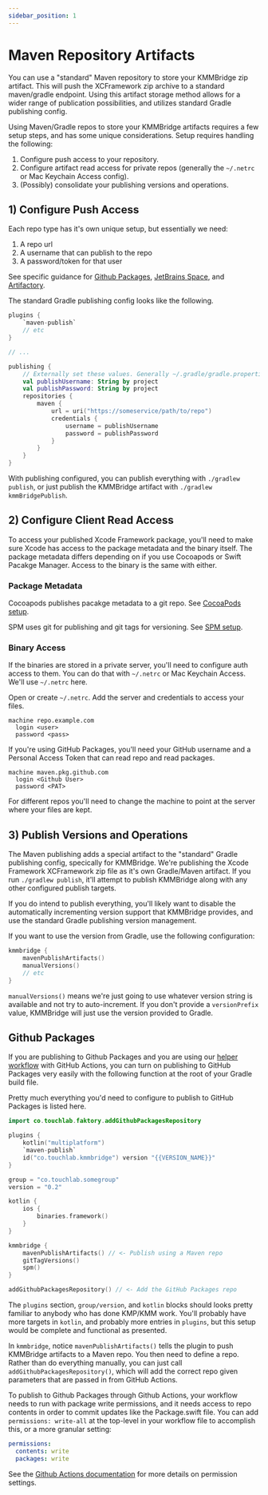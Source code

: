 ```yaml
---
sidebar_position: 1
---
```


# Maven Repository Artifacts

You can use a "standard" Maven repository to store your KMMBridge zip artifact. This will push the XCFramework zip archive to a standard maven/gradle endpoint. Using this artifact storage method allows for a wider range of publication possibilities, and utilizes standard Gradle publishing config.

Using Maven/Gradle repos to store your KMMBridge artifacts requires a few setup steps, and has some unique considerations. Setup requires handling the following:

1. Configure push access to your repository.
2. Configure artifact read access for private repos (generally the `~/.netrc` or Mac Keychain Access config).
3. (Possibly) consolidate your publishing versions and operations.

## 1) Configure Push Access

Each repo type has it's own unique setup, but essentially we need:

1. A repo url
2. A username that can publish to the repo
3. A password/token for that user

See specific guidance for [Github Packages](#github-packages), [JetBrains Space](SPACE_ARTIFACTS.md), and [Artifactory](ARTIFACTORY_ARTIFACTS.md).

The standard Gradle publishing config looks like the following.

```kotlin
plugins {
    `maven-publish`
    // etc
}

// ...

publishing {
    // Externally set these values. Generally ~/.gradle/gradle.properties or CI Secrets
    val publishUsername: String by project
    val publishPassword: String by project
    repositories {
        maven {
            url = uri("https://someservice/path/to/repo")
            credentials {
                username = publishUsername
                password = publishPassword
            }
        }
    }
}
```

With publishing configured, you can publish everything with `./gradlew publish`, or just publish the KMMBridge artifact with `./gradlew kmmBridgePublish`.

## 2) Configure Client Read Access

To access your published Xcode Framework package, you'll need to make sure Xcode has access to the package metadata and the binary itself. The package metadata differs depending on if you use Cocoapods or Swift Pacakge Manager. Access to the binary is the same with either.

### Package Metadata

Cocoapods publishes pacakge metadata to a git repo. See [CocoaPods setup](../cocoapods/IOS_COCOAPODS).

SPM uses git for publishing and git tags for versioning. See [SPM setup](../spm/IOS_SPM).

### Binary Access

If the binaries are stored in a private server, you'll need to configure auth access to them. You can do that with `~/.netrc` or Mac Keychain Access. We'll use `~/.netrc` here.

Open or create `~/.netrc`. Add the server and credentials to access your files.

```shell
machine repo.example.com
  login <user>
  password <pass>
```

If you're using GitHub Packages, you'll need your GitHub username and a Personal Access Token that can read repo and read packages.

```shell
machine maven.pkg.github.com
  login <Github User>
  password <PAT>
```

For different repos you'll need to change the machine to point at the server where your files are kept.

## 3) Publish Versions and Operations

The Maven publishing adds a special artifact to the "standard" Gradle publishing config, specically for KMMBridge. We're publishing the Xcode Framework XCFramework zip file as it's own Gradle/Maven artifact. If you run `./gradlew publish`, it'll attempt to publish KMMBridge along with any other configured publish targets.

If you do intend to publish everything, you'll likely want to disable the automatically incrementing version support that KMMBridge provides, and use the standard Gradle publishing version management.

If you want to use the version from Gradle, use the following configuration:

```kotlin
kmmbridge {
    mavenPublishArtifacts()
    manualVersions()
    // etc
}
```

`manualVersions()` means we're just going to use whatever version string is available and not try to auto-increment. If you don't provide a `versionPrefix` value, KMMBridge will just use the version provided to Gradle.

## Github Packages

If you are publishing to Github Packages and you are using our [helper workflow](https://github.com/touchlab/KMMBridgeGithubWorkflow) with GitHub Actions, you can turn on publishing to GitHub Packages very easily with the following function at the root of your Gradle build file.

Pretty much everything you'd need to configure to publish to GitHub Packages is listed here.

```kotlin
import co.touchlab.faktory.addGithubPackagesRepository

plugins {
    kotlin("multiplatform")
    `maven-publish`
    id("co.touchlab.kmmbridge") version "{{VERSION_NAME}}"
}

group = "co.touchlab.somegroup"
version = "0.2"

kotlin {
    ios {
        binaries.framework()
    }
}

kmmbridge {
    mavenPublishArtifacts() // <- Publish using a Maven repo
    gitTagVersions()
    spm()
}

addGithubPackagesRepository() // <- Add the GitHub Packages repo
```

The `plugins` section, `group/version`, and `kotlin` blocks should looks pretty familiar to anybody who has done KMP/KMM work. You'll probably have more targets in `kotlin`, and probably more entries in `plugins`, but this setup would be complete and functional as presented.

In `kmmbridge`, notice `mavenPublishArtifacts()` tells the plugin to push KMMBridge artifacts to a Maven repo. You then need to define a repo. Rather than do everything manually, you can just call `addGithubPackagesRepository()`, which will add the correct repo given parameters that are passed in from GitHub Actions.

To publish to Github Packages through Github Actions, your workflow needs to run with package write permissions, and it needs access to repo contents in order to commit updates like the Package.swift file. You can add `permissions: write-all` at the top-level in your workflow file to accomplish this, or a more granular setting:

```yaml
permissions:
  contents: write
  packages: write
```

See the [Github Actions documentation](https://docs.github.com/en/actions/using-jobs/assigning-permissions-to-jobs) for more details on permission settings.
